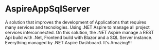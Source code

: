 # AspireAppSqlServer

A solution that improves the development of Applications that requires many services and tecnologies. Using .NET Aspire to manage all project services interconnected. On this solution, the .NET Aspire manage a REST Api build with .Net, Frontend build with Blazor and a SQL Server instance. Everything managed by .NET Aspire Dashboard. It's Amazing!!!